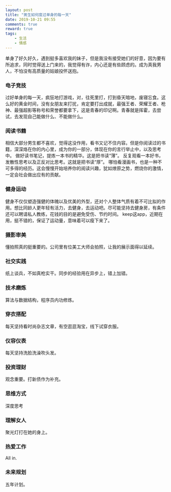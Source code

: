 ```yaml
---
layout: post
title: "男生如何度过单身的每一天"
date: 2019-10-21 09:55
comments: true
reward: true
tags: 
	- 生活 
	- 情感
---
```

单身了好久好久，遇到挺多喜欢我的妹子，但是我没有接受她们的好意，因为要有所追求，同时觉得送上门来的，我觉得有诈，内心还是有些顾虑的。成为真我男人，不怕没有高质量的姑娘投怀送抱。

### **电子竞技**
过好单身的每一天，疯狂地打游戏，对，往死里打，打到昏天暗地，废寝忘食。这么好的黄金时间，没有女朋友来打扰，肯定要打出成就，最强王者、荣耀王者、枪神、最强超影等称号和荣誉都要拿下，这是青春的印记啊。青春就是挥霍，去尝试，去发现自己能做什么、不能做什么。

### **阅读书籍**
相信大部分男生都不喜欢，觉得这没作用，看书又记不住内容。但是你阅读过的书籍，深深烙在你的内心里，成为你的一部分，体现在你的言行举止中，以及思考中。
做好读书笔记，提炼一本书的精华。这是把书读“薄”。
反复观看一本好书，发散性思考以及正反对比思考。这就是把书读“厚”。
哪怕看漫画书，也是一种不可多得的经历。这会慢慢开始培养你的阅读兴趣，犹如燎原之势，燃烧你的激情，一定会社会做出应有的贡献。

### **健身运动**
健身不仅仅塑造强健的体魄以及优美的外型，还对个人整体气质有着不可比拟的作用。想比同龄人更年轻有活力，去健身，去运动吧。尽可能坚持去健身房，有条件还可以聘请私人教练，花钱的目的是避免受伤、节约时间。
keep这app，近期在用，挺不错的，保证了运动量，意味着可以瘦下来了。

### **摄影审美**
懂拍照真的挺重要的。公司里有位美工大师会拍照，让我的展示面得以延续。
### **社交实践**
纸上谈兵，不如真枪实干。同步的经验用在异步上，错上加错。
### **技术磨炼**
算法与数据结构，程序员内功修炼。
### **穿衣搭配**
每天坚持看时尚杂志文章，有空逛逛淘宝，线下试穿衣服。
### **仪容仪表**
每天坚持洗脸洗澡吹头发。
### **投资理财**
观念重要。打新债作为补充。
### **思维方式**
深度思考
### **理解女人**
聚光灯打在她的身上。
### **热爱工作**
All in.
### **未来规划**
五年计划。
